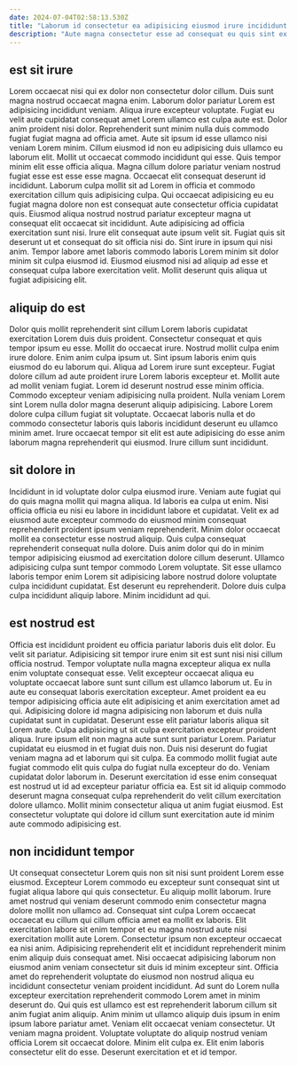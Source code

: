 ```yaml
---
date: 2024-07-04T02:58:13.530Z
title: "Laborum id consectetur ea adipisicing eiusmod irure incididunt dolor pariatur dolore nisi."
description: "Aute magna consectetur esse ad consequat eu quis sint ex laborum tempor nisi. Exercitation enim nostrud ea ea pariatur id duis ut Lorem."
---
```



## est sit irure

Lorem occaecat nisi qui ex dolor non consectetur dolor cillum. Duis sunt magna nostrud occaecat magna enim. Laborum dolor pariatur Lorem est adipisicing incididunt veniam. Aliqua irure excepteur voluptate. Fugiat eu velit aute cupidatat consequat amet Lorem ullamco est culpa aute est. Dolor anim proident nisi dolor. Reprehenderit sunt minim nulla duis commodo fugiat fugiat magna ad officia amet.
Aute sit ipsum id esse ullamco nisi veniam Lorem minim. Cillum eiusmod id non eu adipisicing duis ullamco eu laborum elit. Mollit ut occaecat commodo incididunt qui esse. Quis tempor minim elit esse officia aliqua. Magna cillum dolore pariatur veniam nostrud fugiat esse est esse esse magna. Occaecat elit consequat deserunt id incididunt. Laborum culpa mollit sit ad Lorem in officia et commodo exercitation cillum quis adipisicing culpa. Qui occaecat adipisicing eu eu fugiat magna dolore non est consequat aute consectetur officia cupidatat quis.
Eiusmod aliqua nostrud nostrud pariatur excepteur magna ut consequat elit occaecat sit incididunt. Aute adipisicing ad officia exercitation sunt nisi. Irure elit consequat aute ipsum velit sit. Fugiat quis sit deserunt ut et consequat do sit officia nisi do. Sint irure in ipsum qui nisi anim. Tempor labore amet laboris commodo laboris Lorem minim sit dolor minim sit culpa eiusmod id. Eiusmod eiusmod nisi ad aliquip ad esse et consequat culpa labore exercitation velit. Mollit deserunt quis aliqua ut fugiat adipisicing elit.

## aliquip do est

Dolor quis mollit reprehenderit sint cillum Lorem laboris cupidatat exercitation Lorem duis duis proident. Consectetur consequat et quis tempor ipsum eu esse. Mollit do occaecat irure. Nostrud mollit culpa enim irure dolore.
Enim anim culpa ipsum ut. Sint ipsum laboris enim quis eiusmod do eu laborum qui. Aliqua ad Lorem irure sunt excepteur. Fugiat dolore cillum ad aute proident irure Lorem laboris excepteur et. Mollit aute ad mollit veniam fugiat. Lorem id deserunt nostrud esse minim officia. Commodo excepteur veniam adipisicing nulla proident. Nulla veniam Lorem sint Lorem nulla dolor magna deserunt aliquip adipisicing.
Labore Lorem dolore culpa cillum fugiat sit voluptate. Occaecat laboris nulla et do commodo consectetur laboris quis laboris incididunt deserunt eu ullamco minim amet. Irure occaecat tempor sit elit est aute adipisicing do esse anim laborum magna reprehenderit qui eiusmod. Irure cillum sunt incididunt.

## sit dolore in

Incididunt in id voluptate dolor culpa eiusmod irure. Veniam aute fugiat qui do quis magna mollit qui magna aliqua. Id laboris ea culpa ut enim. Nisi officia officia eu nisi eu labore in incididunt labore et cupidatat.
Velit ex ad eiusmod aute excepteur commodo do eiusmod minim consequat reprehenderit proident ipsum veniam reprehenderit. Minim dolor occaecat mollit ea consectetur esse nostrud aliquip. Quis culpa consequat reprehenderit consequat nulla dolore. Duis anim dolor qui do in minim tempor adipisicing eiusmod ad exercitation dolore cillum deserunt. Ullamco adipisicing culpa sunt tempor commodo Lorem voluptate.
Sit esse ullamco laboris tempor enim Lorem sit adipisicing labore nostrud dolore voluptate culpa incididunt cupidatat. Est deserunt eu reprehenderit. Dolore duis culpa culpa incididunt aliquip labore. Minim incididunt ad qui.

## est nostrud est

Officia est incididunt proident eu officia pariatur laboris duis elit dolor. Eu velit sit pariatur. Adipisicing sit tempor irure enim sit est sunt nisi nisi cillum officia nostrud. Tempor voluptate nulla magna excepteur aliqua ex nulla enim voluptate consequat esse. Velit excepteur occaecat aliqua eu voluptate occaecat labore sunt sunt cillum est ullamco laborum ut.
Eu in aute eu consequat laboris exercitation excepteur. Amet proident ea eu tempor adipisicing officia aute elit adipisicing et anim exercitation amet ad qui. Adipisicing dolore id magna adipisicing non laborum et duis nulla cupidatat sunt in cupidatat. Deserunt esse elit pariatur laboris aliqua sit Lorem aute. Culpa adipisicing ut sit culpa exercitation excepteur proident aliqua. Irure ipsum elit non magna aute sunt sunt pariatur Lorem. Pariatur cupidatat eu eiusmod in et fugiat duis non.
Duis nisi deserunt do fugiat veniam magna ad et laborum qui sit culpa. Ea commodo mollit fugiat aute fugiat commodo elit quis culpa do fugiat nulla excepteur do do. Veniam cupidatat dolor laborum in. Deserunt exercitation id esse enim consequat est nostrud ut id ad excepteur pariatur officia ea. Est sit id aliquip commodo deserunt magna consequat culpa reprehenderit do velit cillum exercitation dolore ullamco. Mollit minim consectetur aliqua ut anim fugiat eiusmod. Est consectetur voluptate qui dolore id cillum sunt exercitation aute id minim aute commodo adipisicing est.

## non incididunt tempor

Ut consequat consectetur Lorem quis non sit nisi sunt proident Lorem esse eiusmod. Excepteur Lorem commodo eu excepteur sunt consequat sint ut fugiat aliqua labore qui quis consectetur. Eu aliquip mollit laborum. Irure amet nostrud qui veniam deserunt commodo enim consectetur magna dolore mollit non ullamco ad. Consequat sint culpa Lorem occaecat occaecat eu cillum qui cillum officia amet ea mollit ex laboris. Elit exercitation labore sit enim tempor et eu magna nostrud aute nisi exercitation mollit aute Lorem.
Consectetur ipsum non excepteur occaecat ea nisi anim. Adipisicing reprehenderit elit et incididunt reprehenderit minim enim aliquip duis consequat amet. Nisi occaecat adipisicing laborum non eiusmod anim veniam consectetur sit duis id minim excepteur sint. Officia amet do reprehenderit voluptate do eiusmod non nostrud aliqua eu incididunt consectetur veniam proident incididunt. Ad sunt do Lorem nulla excepteur exercitation reprehenderit commodo Lorem amet in minim deserunt do. Qui quis est ullamco est est reprehenderit laborum cillum sit anim fugiat anim aliquip. Anim minim ut ullamco aliquip duis ipsum in enim ipsum labore pariatur amet. Veniam elit occaecat veniam consectetur.
Ut veniam magna proident. Voluptate voluptate do aliquip nostrud veniam officia Lorem sit occaecat dolore. Minim elit culpa ex. Elit enim laboris consectetur elit do esse. Deserunt exercitation et et id tempor.

